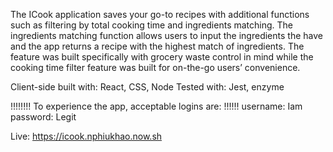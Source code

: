 The ICook application saves your go-to recipes with additional functions such as filtering by total cooking time and ingredients matching. The ingredients matching function allows users to input the ingredients the have and the app returns a recipe with the highest match of ingredients. The feature was built specifically with grocery waste control in mind while the cooking time filter feature was built for on-the-go users’ convenience. 

Client-side built with: React, CSS, Node
Tested with: Jest, enzyme

!!!!!!!! To experience the app, acceptable logins are: !!!!!!
    username: Iam password: Legit 

Live: https://icook.nphiukhao.now.sh